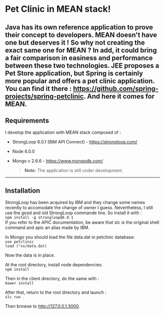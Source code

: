 Pet Clinic in MEAN stack!
===================
Java has its own reference application to prove their concept to developers. MEAN doesn't have one but deserves it ! So why not creating the exact same one for MEAN ?
In add, it could bring a fair comparison in easiness and performance between these two technologies.
JEE proposes a Pet Store application, but Spring is certainly more popular and offers a pet clinic application. You can find it  there : https://github.com/spring-projects/spring-petclinic. And here it comes for MEAN. 
----------


Requirements
-------------

I develop the application with MEAN stack composed of :
* StrongLoop 6.0.1 (IBM API Connect) - https://strongloop.com/
* Node 6.0.0
* Mongo v 2.6.6 - https://www.mongodb.com/

    > **Note:**
    The application is still under development.

----------
Installation
-------------------

StrongLoop has been acquired by IBM and they change some names recently to accomodate the change of owner I guess. Nevertheless, I still use the good and old StrongLoop commande line. 
So install it with :   
`npm install -g strongloop@6.0.1`  
If you refer to the APIC documentation, be aware that slc is the original shell command and apic an alias made by IBM.

In Mongo you should load the file data.dat in petclinic database:  
`use petclinic`  
`load ("xx/data.dat)`

Now the data is in place.

At the root directory, install node dependencies:  
`npm install`

Then in the client directory, do the same with :  
`bower install`

After that, return to the root directory and launch :  
`slc run .`

Then browse to http://127.0.0.1:3000.